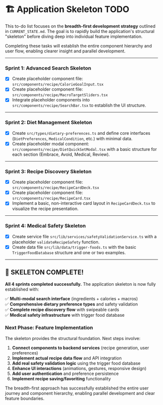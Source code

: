 # 🏗️ Application Skeleton TODO

This to-do list focuses on the **breadth-first development strategy** outlined in `CURRENT_STATE.md`. The goal is to rapidly build the application's structural "skeleton" before diving deep into individual feature implementation.

Completing these tasks will establish the entire component hierarchy and user flow, enabling clearer insight and parallel development.

---

### **Sprint 1: Advanced Search Skeleton**
- [x] Create placeholder component file: `src/components/recipe/CalorieGoalInput.tsx`
- [x] Create placeholder component file: `src/components/recipe/MacroTargetSliders.tsx`
- [x] Integrate placeholder components into `src/components/recipe/SearchBar.tsx` to establish the UI structure.

---

### **Sprint 2: Diet Management Skeleton**
- [x] Create `src/types/dietary-preferences.ts` and define core interfaces (`DietPreferences`, `MedicalCondition`, etc.) with minimal data.
- [x] Create placeholder modal component: `src/components/recipe/DietQuickSetModal.tsx` with a basic structure for each section (Embrace, Avoid, Medical, Review).

---

### **Sprint 3: Recipe Discovery Skeleton**
- [x] Create placeholder component file: `src/components/recipe/RecipeCardDeck.tsx`
- [x] Create placeholder component file: `src/components/recipe/RecipeCard.tsx`
- [x] Implement a basic, non-interactive card layout in `RecipeCardDeck.tsx` to visualize the recipe presentation.

---

### **Sprint 4: Medical Safety Skeleton**
- [x] Create service file `src/lib/services/safetyValidationService.ts` with a placeholder `validateRecipeSafety` function.
- [x] Create data file `src/lib/data/trigger-foods.ts` with the basic `TriggerFoodDatabase` structure and one or two examples.

---

## 🎉 **SKELETON COMPLETE!**

**All 4 sprints completed successfully.** The application skeleton is now fully established with:

✅ **Multi-modal search interface** (ingredients + calories + macros)  
✅ **Comprehensive dietary preference types** and safety validation  
✅ **Complete recipe discovery flow** with swipeable cards  
✅ **Medical safety infrastructure** with trigger food database  

### **Next Phase: Feature Implementation**

The skeleton provides the structural foundation. Next steps involve:

1. **Connect components to backend services** (recipe generation, user preferences)
2. **Implement actual recipe data flow** and API integration
3. **Add real safety validation logic** using the trigger food database
4. **Enhance UI interactions** (animations, gestures, responsive design)
5. **Add user authentication** and preference persistence
6. **Implement recipe saving/favoriting** functionality

The breadth-first approach has successfully established the entire user journey and component hierarchy, enabling parallel development and clear feature boundaries. 